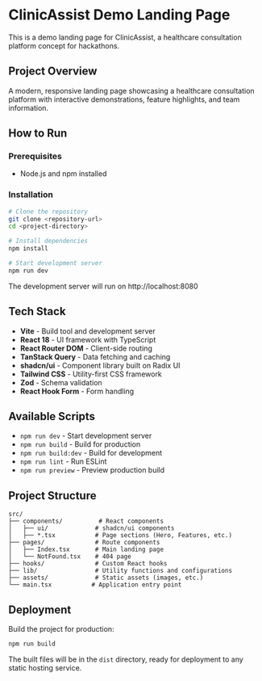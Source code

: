 # ClinicAssist Demo Landing Page

This is a demo landing page for ClinicAssist, a healthcare consultation platform concept for hackathons.

## Project Overview

A modern, responsive landing page showcasing a healthcare consultation platform with interactive demonstrations, feature highlights, and team information.

## How to Run

### Prerequisites
- Node.js and npm installed

### Installation
```bash
# Clone the repository
git clone <repository-url>
cd <project-directory>

# Install dependencies
npm install

# Start development server
npm run dev
```

The development server will run on http://localhost:8080

## Tech Stack

- **Vite** - Build tool and development server
- **React 18** - UI framework with TypeScript
- **React Router DOM** - Client-side routing
- **TanStack Query** - Data fetching and caching
- **shadcn/ui** - Component library built on Radix UI
- **Tailwind CSS** - Utility-first CSS framework
- **Zod** - Schema validation
- **React Hook Form** - Form handling

## Available Scripts

- `npm run dev` - Start development server
- `npm run build` - Build for production
- `npm run build:dev` - Build for development
- `npm run lint` - Run ESLint
- `npm run preview` - Preview production build

## Project Structure

```
src/
├── components/          # React components
│   ├── ui/             # shadcn/ui components
│   ├── *.tsx           # Page sections (Hero, Features, etc.)
├── pages/              # Route components
│   ├── Index.tsx       # Main landing page
│   └── NotFound.tsx    # 404 page
├── hooks/              # Custom React hooks
├── lib/                # Utility functions and configurations
├── assets/             # Static assets (images, etc.)
└── main.tsx           # Application entry point
```

## Deployment

Build the project for production:
```bash
npm run build
```

The built files will be in the `dist` directory, ready for deployment to any static hosting service.